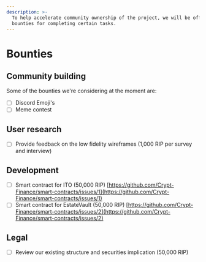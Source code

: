 ```yaml
---
description: >-
  To help accelerate community ownership of the project, we will be offering
  bounties for completing certain tasks.
---
```


# Bounties

## Community building

Some of the bounties we're considering at the moment are:

* [ ] Discord Emoji's
* [ ] Meme contest

## User research

* [ ] Provide feedback on the low fidelity wireframes \(1,000 RIP per survey and interview\)

## Development

* [ ] Smart contract for ITO \(50,000 RIP\) [https://github.com/Crypt-Finance/smart-contracts/issues/1](https://github.com/Crypt-Finance/smart-contracts/issues/1)
* [ ] Smart contract for EstateVault \(50,000 RIP\) [https://github.com/Crypt-Finance/smart-contracts/issues/2](https://github.com/Crypt-Finance/smart-contracts/issues/2)

## Legal

* [ ] Review our existing structure and securities implication \(50,000 RIP\)



